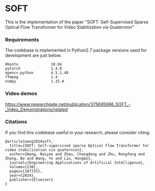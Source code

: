 # SOFT
This is the implementation of the paper "SOFT: Self-Supervised Sparse Optical Flow Transformer for Video Stabilization via Quaternion"
### Requirements
The codebase is implemented in Python2.7 package versions used for development are just below.
```
Ubuntu               18.04
pytorch              1.4.0
opencv-python        4.5.1.48
ffmpeg               1.4
numpy                1.15.4
```
### Video demos
https://www.researchgate.net/publication/375695986_SOFT_-_Video_Demonstrations/related
### Citations
If you find this codebase useful in your research, please consider citing:
```
@article{wang2024soft,
  title={SOFT: Self-supervised sparse Optical Flow Transformer for video stabilization via quaternion},
  author={Wang, Naiyao and Zhou, Changdong and Zhu, Rongfeng and Zhang, Bo and Wang, Ye and Liu, Hongbo},
  journal={Engineering Applications of Artificial Intelligence},
  volume={130},
  pages={107725},
  year={2024},
  publisher={Elsevier}
}
```
